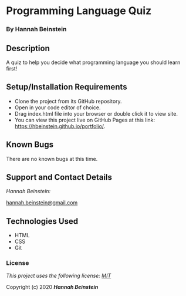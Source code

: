 # Programming Language Quiz

### By Hannah Beinstein

## Description

A quiz to help you decide what programming language you should learn first!

## Setup/Installation Requirements

* Clone the project from its GitHub repository.
* Open in your code editor of choice.
* Drag index.html file into your browser or double click it to view site.
* You can view this project live on GitHub Pages at this link: https://hbeinstein.github.io/portfolio/.

## Known Bugs

There are no known bugs at this time.

## Support and Contact Details

_Hannah Beinstein:_ 

hannah.beinstein@gmail.com

## Technologies Used

* HTML
* CSS
* Git

### License

*This project uses the following license: [MIT](https://opensource.org/licenses/MIT)*

Copyright (c) 2020 **_Hannah Beinstein_**